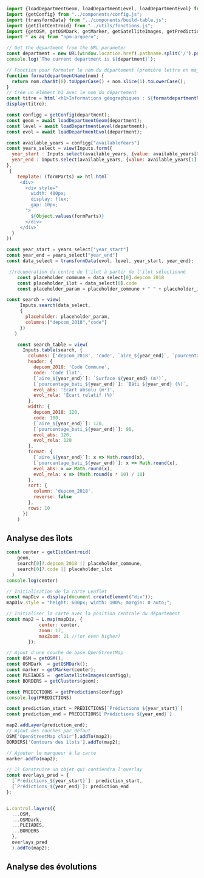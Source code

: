 ```js
import {loadDepartmentGeom, loadDepartmentLevel, loadDepartmentEvol} from "../components/loaders.js";
import {getConfig} from "../components/config.js";
import {transformData} from "../components/build-table.js";
import {getIlotCentroid} from "../utils/fonctions.js";
import {getOSM, getOSMDark, getMarker, getSatelliteImages, getPredictions, getClusters, getEvolutions} from "../components/map-layers.js";
import * as aq from "npm:arquero";

```
```js
// Get the department from the URL parameter
const department = new URL(window.location.href).pathname.split('/').pop();
console.log(`The current department is ${department}`);
```

```js
// Fonction pour formater le nom du département (première lettre en majuscule)
function formatdepartmentName(nom) {
  return nom.charAt(0).toUpperCase() + nom.slice(1).toLowerCase();
}
// Crée un élément h1 avec le nom du département
const titre = html`<h1>Informations géographiques : ${formatdepartmentName(department)}</h1>`;
display(titre);
```


```js
const configg = getConfig(department);
const geom = await loadDepartmentGeom(department);
const level = await loadDepartmentLevel(department);
const evol = await loadDepartmentEvol(department);
```

```js
const available_years = configg["availableYears"]
const years_select = view(Inputs.form({
  year_start : Inputs.select(available_years, {value: available_years[0], label: "annee debut"}),
  year_end : Inputs.select(available_years, {value: available_years[1], label: "annee fin"})
},
 {
    template: (formParts) => htl.html`
     <div>
       <div style="
         width: 400px;
         display: flex;
         gap: 10px;
       ">
         ${Object.values(formParts)}
       </div>
     </div>`
  }
))
```

```js
const year_start = years_select["year_start"]
const year_end = years_select["year_end"]
const data_select = transformData(evol, level, year_start, year_end);
```

```js
 //récupération du centre de l'ilot à partir de l'ilot sélectionné
    const placeholder_commune = data_select[0].depcom_2018
    const placeholder_ilot = data_select[0].code
    const placeholder_param = placeholder_commune + " " + placeholder_ilot
 ```

 ```js
 const search = view(
      Inputs.search(data_select, 
      {
        placeholder: placeholder_param,
        columns:["depcom_2018","code"]
      })
    )
```

```js
    const search_table = view(
      Inputs.table(search, {
        columns: ['depcom_2018', 'code', `aire_${year_end}`, `pourcentage_bati_${year_end}`, 'evol_abs', 'evol_rela'],
        header: {
          depcom_2018: 'Code Commune',
          code: 'Code Îlot',
          [`aire_${year_end}`]: `Surface ${year_end} (m²)`,
          [`pourcentage_bati_${year_end}`]: `Bâti ${year_end} (%)`,
          evol_abs: 'Écart absolu (m²)',
          evol_rela: 'Écart relatif (%)'
        },
        width: {
          depcom_2018: 120,
          code: 100,
          [`aire_${year_end}`]: 120,
          [`pourcentage_bati_${year_end}`]: 90,
          evol_abs: 120,
          evol_rela: 120
        },
        format: {
          [`aire_${year_end}`]: x => Math.round(x),
          [`pourcentage_bati_${year_end}`]: x => Math.round(x),
          evol_abs: x => Math.round(x),
          evol_rela: x => (Math.round(x * 10) / 10)
        },
        sort: {
          column: 'depcom_2018',
          reverse: false
        },
        rows: 10
      })
    )
```


## Analyse des îlots

```js
const center = getIlotCentroid(
    geom,
    search[0]?.depcom_2018 || placeholder_commune,
    search[0]?.code || placeholder_ilot
  )
console.log(center)
```
```js
// Initialisation de la carte Leaflet
const mapDiv = display(document.createElement("div"));
mapDiv.style = "height: 600px; width: 100%; margin: 0 auto;";

// Initialiser la carte avec la position centrale du département
const map2 = L.map(mapDiv, {
            center: center,
            zoom: 17,           
            maxZoom: 21 //(or even higher)
        });

// Ajout d'une couche de base OpenStreetMap
const OSM = getOSM();
const OSMDark  = getOSMDark();
const marker = getMarker(center);
const PLEIADES =  getSatelliteImages(configg);
const BORDERS = getClusters(geom);

const PREDICTIONS = getPredictions(configg)
console.log(PREDICTIONS)

const prediction_start = PREDICTIONS[`Prédictions ${year_start}`]
const prediction_end = PREDICTIONS[`Prédictions ${year_end}`]

map2.addLayer(prediction_end);
// Ajout des couches par défaut
OSM['OpenStreetMap clair'].addTo(map2);
BORDERS['Contours des îlots'].addTo(map2);

// Ajouter le marqueur à la carte
marker.addTo(map2);

// 1) Construire un objet qui contiendra l'overlay
const overlays_pred = {
  [`Prédictions_${year_start}`]: prediction_start,
  [`Prédictions_${year_end}`]: prediction_end
};


L.control.layers({
  ...OSM,
  ...OSMDark,
  ...PLEIADES,
  ...BORDERS
  },
  overlays_pred
  ).addTo(map2);

```

## Analyse des évolutions

<!-- ```js
// Récupération des différentes couches de la carte
const OSM = getOSM();
const marker = getMarker(center);
const BORDERS = getClusters(geom);

///// Initialisation de la carte Leaflet
const mapDiv = display(document.createElement("div"));
mapDiv.style = "height: 600px; width: 100%; margin: 0 auto;";
const map3 = L.map(mapDiv, {
            center: center,
            zoom: 17,           
            maxZoom: 21 
        });

// Ajout des couches par défaut
OSM['OpenStreetMap clair'].addTo(map3);
BORDERS['Contours des îlots'].addTo(map3);

// Ajouter le marqueur à la carte
marker.addTo(map3);


L.control.layers({
  ...OSM,
  // ...OSMDark,
  // ...PLEIADES,
  },{
  // ...EVOLUTIONS_ABS,
  ...BORDERS,
}).addTo(map3); -->

<!-- ``` -->










